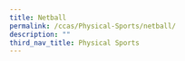 ```yaml
---
title: Netball
permalink: /ccas/Physical-Sports/netball/
description: ""
third_nav_title: Physical Sports
---
```

